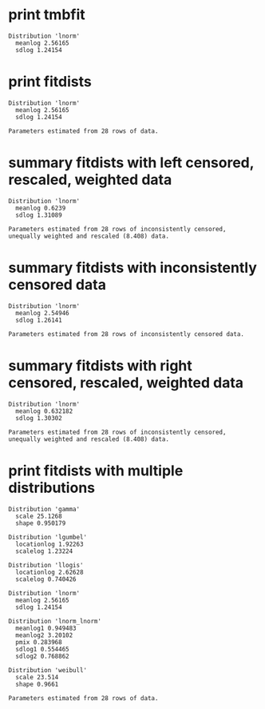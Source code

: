 # print tmbfit

    Distribution 'lnorm'
      meanlog 2.56165
      sdlog 1.24154
    

# print fitdists

    Distribution 'lnorm'
      meanlog 2.56165
      sdlog 1.24154
    
    Parameters estimated from 28 rows of data.

# summary fitdists with left censored, rescaled, weighted data

    Distribution 'lnorm'
      meanlog 0.6239
      sdlog 1.31089
    
    Parameters estimated from 28 rows of inconsistently censored, unequally weighted and rescaled (8.408) data.

# summary fitdists with inconsistently censored data

    Distribution 'lnorm'
      meanlog 2.54946
      sdlog 1.26141
    
    Parameters estimated from 28 rows of inconsistently censored data.

# summary fitdists with right censored, rescaled, weighted data

    Distribution 'lnorm'
      meanlog 0.632182
      sdlog 1.30302
    
    Parameters estimated from 28 rows of inconsistently censored, unequally weighted and rescaled (8.408) data.

# print fitdists with multiple distributions

    Distribution 'gamma'
      scale 25.1268
      shape 0.950179
    
    Distribution 'lgumbel'
      locationlog 1.92263
      scalelog 1.23224
    
    Distribution 'llogis'
      locationlog 2.62628
      scalelog 0.740426
    
    Distribution 'lnorm'
      meanlog 2.56165
      sdlog 1.24154
    
    Distribution 'lnorm_lnorm'
      meanlog1 0.949483
      meanlog2 3.20102
      pmix 0.283968
      sdlog1 0.554465
      sdlog2 0.768862
    
    Distribution 'weibull'
      scale 23.514
      shape 0.9661
    
    Parameters estimated from 28 rows of data.

